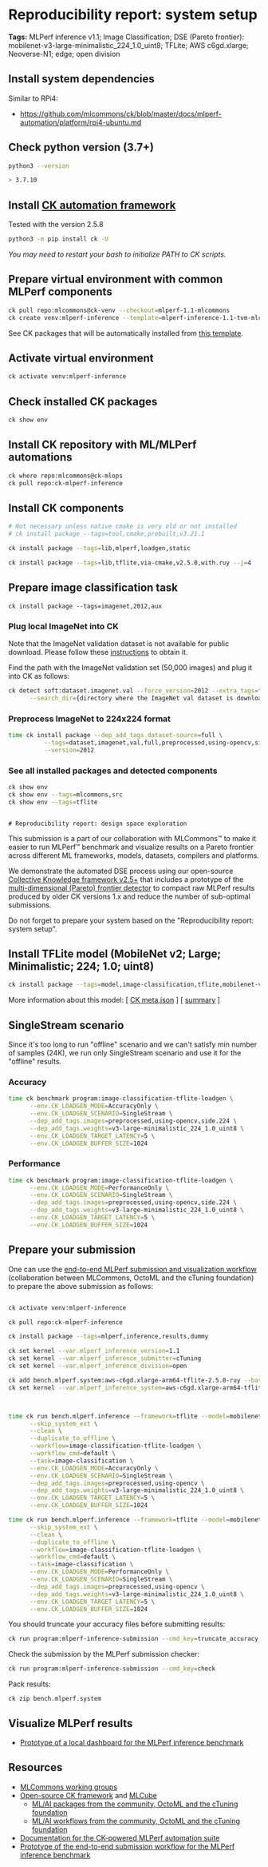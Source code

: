 # Reproducibility report: system setup

**Tags:** MLPerf inference v1.1; Image Classification; DSE (Pareto frontier): mobilenet-v3-large-minimalistic_224_1.0_uint8; TFLite; AWS c6gd.xlarge; Neoverse-N1; edge; open division

## Install system dependencies

Similar to RPi4:
* https://github.com/mlcommons/ck/blob/master/docs/mlperf-automation/platform/rpi4-ubuntu.md

## Check python version (3.7+)

```bash
python3 --version

> 3.7.10
```

## Install [CK automation framework](https://github.com/mlcommons/ck)

Tested with the version 2.5.8

```bash
python3 -m pip install ck -U
```

*You may need to restart your bash to initialize PATH to CK scripts.*

## Prepare virtual environment with common MLPerf components

```bash
ck pull repo:mlcommons@ck-venv --checkout=mlperf-1.1-mlcommons
ck create venv:mlperf-inference --template=mlperf-inference-1.1-tvm-mlcommons
```

See CK packages that will be automatically installed from [this template](https://github.com/mlcommons/ck-venv/blob/master/venv.template/mlperf-inference-1.1-tvm-mlcommons/script.sh).

## Activate virtual environment

```bash
ck activate venv:mlperf-inference
```

## Check installed CK packages

```bash
ck show env
```

## Install CK repository with ML/MLPerf automations 

```bash
ck where repo:mlcommons@ck-mlops
ck pull repo:ck-mlperf-inference
```

## Install CK components

```bash
# Not necessary unless native cmake is very old or not installed
# ck install package --tags=tool,cmake,prebuilt,v3.21.1

ck install package --tags=lib,mlperf,loadgen,static

ck install package --tags=lib,tflite,via-cmake,v2.5.0,with.ruy --j=4
```

## Prepare image classification task

```
ck install package --tags=imagenet,2012,aux
```

### Plug local ImageNet into CK

Note that the ImageNet validation dataset is not available for public download. 
Please follow these [instructions](https://github.com/mlcommons/ck/blob/master/docs/mlperf-automation/datasets/imagenet2012.md) to obtain it.

Find the path with the ImageNet validation set (50,000 images) and plug it into CK as follows:

```bash
ck detect soft:dataset.imagenet.val --force_version=2012 --extra_tags=full \
      --search_dir={directory where the ImageNet val dataset is downloaded}
```

### Preprocess ImageNet to 224x224 format

```bash
time ck install package --dep_add_tags.dataset-source=full \
          --tags=dataset,imagenet,val,full,preprocessed,using-opencv,side.224 \
          --version=2012
```



### See all installed packages and detected components

```bash
ck show env
ck show env --tags=mlcommons,src
ck show env --tags=tflite
```



                                                                                                                                                                                      # Reproducibility report: design space exploration

This submission is a part of our collaboration with MLCommons&trade; to make it easier
to run MLPerf&trade; benchmark and visualize results on a Pareto frontier across different 
ML frameworks, models, datasets, compilers and platforms. 

We demonstrate the automated DSE process using our open-source [Collective Knowledge framework v2.5+](https://github.com/mlcommons/ck)
that includes a prototype of the [multi-dimensional (Pareto) frontier detector](https://github.com/mlcommons/ck-mlops/blob/main/module/bench.mlperf.inference/README.results.md)
to compact raw MLPerf results produced by older CK versions 1.x and reduce the number of sub-optimal submissions.

Do not forget to prepare your system based on the "Reproducibility report: system setup".


## Install TFLite model (MobileNet v2; Large; Minimalistic; 224; 1.0; uint8)

```bash
ck install package --tags=model,image-classification,tflite,mobilenet-v3,v3-large-minimalistic_224_1.0_uint8
```
More information about this model: 
[ [CK meta.json](https://github.com/mlcommons/ck-mlops/blob/main/package/model-tf-and-tflite-mlperf-mobilenet-v3/.cm/meta.json) ]
[ [summary](https://cknowledge.io/c/package/model-tf-and-tflite-mlperf-mobilenet-v3) ]


## SingleStream scenario

Since it's too long to run "offline" scenario and we can't satisfy min number of samples (24K), 
we run only SingleStream scenario and use it for the "offline" results.


### Accuracy

```bash
time ck benchmark program:image-classification-tflite-loadgen \
      --env.CK_LOADGEN_MODE=AccuracyOnly \
      --env.CK_LOADGEN_SCENARIO=SingleStream \
      --dep_add_tags.images=preprocessed,using-opencv,side.224 \
      --dep_add_tags.weights=v3-large-minimalistic_224_1.0_uint8 \
      --env.CK_LOADGEN_TARGET_LATENCY=5 \
      --env.CK_LOADGEN_BUFFER_SIZE=1024
```

### Performance

```bash
time ck benchmark program:image-classification-tflite-loadgen \
      --env.CK_LOADGEN_MODE=PerformanceOnly \
      --env.CK_LOADGEN_SCENARIO=SingleStream \
      --dep_add_tags.images=preprocessed,using-opencv,side.224 \
      --dep_add_tags.weights=v3-large-minimalistic_224_1.0_uint8 \
      --env.CK_LOADGEN_TARGET_LATENCY=5 \
      --env.CK_LOADGEN_BUFFER_SIZE=1024
```






## Prepare your submission

One can use the [end-to-end MLPerf submission and visualization workflow](https://github.com/mlcommons/ck-mlops/tree/main/module/bench.mlperf.inference)
(collaboration between MLCommons, OctoML and the cTuning foundation) to prepare the above submission as follows:

```bash

ck activate venv:mlperf-inference

ck pull repo:ck-mlperf-inference

ck install package --tags=mlperf,inference,results,dummy

ck set kernel --var.mlperf_inference_version=1.1
ck set kernel --var.mlperf_inference_submitter=cTuning
ck set kernel --var.mlperf_inference_division=open

ck add bench.mlperf.system:aws-c6gd.xlarge-arm64-tflite-2.5.0-ruy --base=rpi4-tflite-v2.2.0-ruy
ck set kernel --var.mlperf_inference_system=aws-c6gd.xlarge-arm64-tflite-2.5.0-ruy



time ck run bench.mlperf.inference --framework=tflite --model=mobilenet-v3-large-minimalistic_224_1.0_uint8 --scenario=singlestream --mode=accuracy \
      --skip_system_ext \
      --clean \
      --duplicate_to_offline \
      --workflow=image-classification-tflite-loadgen \
      --workflow_cmd=default \
      --task=image-classification \
      --env.CK_LOADGEN_MODE=AccuracyOnly \
      --env.CK_LOADGEN_SCENARIO=SingleStream \
      --dep_add_tags.images=preprocessed,using-opencv \
      --dep_add_tags.weights=v3-large-minimalistic_224_1.0_uint8 \
      --env.CK_LOADGEN_TARGET_LATENCY=5 \
      --env.CK_LOADGEN_BUFFER_SIZE=1024

time ck run bench.mlperf.inference --framework=tflite --model=mobilenet-v3-large-minimalistic_224_1.0_uint8 --scenario=singlestream --mode=performance \
      --skip_system_ext \
      --clean \
      --duplicate_to_offline \
      --workflow=image-classification-tflite-loadgen \
      --workflow_cmd=default \
      --task=image-classification \
      --env.CK_LOADGEN_MODE=PerformanceOnly \
      --env.CK_LOADGEN_SCENARIO=SingleStream \
      --dep_add_tags.images=preprocessed,using-opencv \
      --dep_add_tags.weights=v3-large-minimalistic_224_1.0_uint8 \
      --env.CK_LOADGEN_TARGET_LATENCY=5 \
      --env.CK_LOADGEN_BUFFER_SIZE=1024
```

You should truncate your accuracy files before submitting results:
```bash
ck run program:mlperf-inference-submission --cmd_key=truncate_accuracy_log --env.CK_MLPERF_SUBMITTER=cTuning
```

Check the submission by the MLPerf submission checker:
```bash
ck run program:mlperf-inference-submission --cmd_key=check
```

Pack results:
```
ck zip bench.mlperf.system
```



## Visualize MLPerf results

* [Prototype of a local dashboard for the MLPerf inference benchmark](https://github.com/mlcommons/ck-mlops/blob/main/module/bench.mlperf.inference/README.results.md)





## Resources

* [MLCommons working groups](https://mlcommons.org/en/groups)
* [Open-source CK framework](https://github.com/mlcommons/ck) and [MLCube](https://github.com/mlcommons/mlcube)
  * [ML/AI packages from the community, OctoML and the cTuning foundation](https://github.com/mlcommons/ck-mlops/tree/main/package)
  * [ML/AI workflows from the community, OctoML and the cTuning foundation](https://github.com/mlcommons/ck-mlops/tree/main/program)
* [Documentation for the CK-powered MLPerf automation suite](https://github.com/mlcommons/ck/tree/master/docs/mlperf-automation)
* [Prototype of the end-to-end submission workflow for the MLPerf inference benchmark](https://github.com/mlcommons/ck-mlops/tree/main/module/bench.mlperf.inference)
